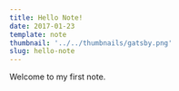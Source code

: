 ```yaml
---
title: Hello Note!
date: 2017-01-23
template: note
thumbnail: '../../thumbnails/gatsby.png'
slug: hello-note
---
```


Welcome to my first note.